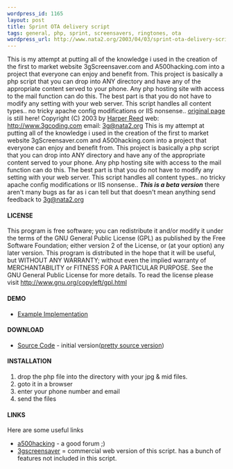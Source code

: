 ```yaml
--- 
wordpress_id: 1165
layout: post
title: Sprint OTA delivery script
tags: general, php, sprint, screensavers, ringtones, ota
wordpress_url: http://www.nata2.org/2003/04/03/sprint-ota-delivery-script/
---
```

This is my attempt at putting all of the knowledge i used in the creation of the first to market website 3gScreensaver.com and A500hacking.com into a project that everyone can enjoy and benefit from. This project is basically a php script that you can drop into ANY directory and have any of the appropriate content served to your phone. Any php hosting site with access to the mail function can do this. The best part is that you do not have to modify any setting with your web server. This script handles all content types.. no tricky apache config modifications or IIS nonsense.. <a href="/demon/">original page</a> is still here! <!--more-->
 Copyright (C) 2003 by <a href="http://www.nata2.com">Harper Reed</a> web: <a href="/">http://www.3gcoding.com</a> email: <a href="mailto:3g@nata2.org">3g@nata2.org</a> This is my attempt at putting all of the knowledge i used in the creation of the first to market website 3gScreensaver.com and A500hacking.com into a project that everyone can enjoy and benefit from. This project is basically a php script that you can drop into ANY directory and have any of the appropriate content served to your phone. Any php hosting site with access to the mail function can do this. The best part is that you do not have to modify any setting with your web server. This script handles all content types.. no tricky apache config modifications or IIS nonsense.. ***This is a beta version*** there aren't many bugs as far as i can tell but that doesn't mean anything send feedback to <a href="mailto:3g@nata2.org">3g@nata2.org</a>
<h4>LICENSE</h4>
This program is free software; you can redistribute it and/or modify it under the terms of the GNU General Public License (GPL) as published by the Free Software Foundation; either version 2 of the License, or (at your option) any later version. This program is distributed in the hope that it will be useful, but WITHOUT ANY WARRANTY; without even the implied warranty of MERCHANTABILITY or FITNESS FOR A PARTICULAR PURPOSE. See the GNU General Public License for more details. To read the license please visit <a href="http://www.gnu.org/copyleft/gpl.html">http://www.gnu.org/copyleft/gpl.html</a>
<h4>DEMO</h4>
<ul>
<li><a href="/demon/example/example.php">Example Implementation</a></li>
</ul>
<h4>DOWNLOAD</h4>
<ul>
<li><a href="/demon/demon.php.txt">Source Code</a> - initial version(<a href="/demon/demon.phps">pretty source version</a>)</li>
</ul>
<h4>INSTALLATION</h4>
<ol>
<li>drop the php file into the directory with your jpg &amp; mid files.</li>
<li>goto it in a browser</li>
<li>enter your phone number and email</li>
<li>send the files</li>
</ol>
<h4>LINKS</h4>
Here are some useful links
<ul>
<li><a href="http://www.a500hacking.com">a500hacking</a> - a good forum ;)</li>
<li><a href="http://3gscreensaver.com">3gscreensaver</a> = commercial web version of this script. has a bunch of features not included in this script.</li>
</ul>

